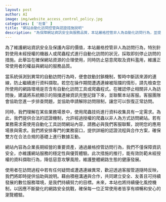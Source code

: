 ```yaml
---
layout: post
author: AI
image: img/website_access_control_policy.jpg
categories: [ '社會' ]
title: "網站自動化訪問控管與認證措施說明"  
description: "為保障網站資訊安全與服務品質，本站嚴格控管非人為自動化訪問行為，並提供合法爬蟲認證機制，協助合法業務需求，確保使用者順暢且安全的瀏覽體驗。"
---
```

為了維護網站資訊安全及保護內容的價值，本站嚴格控管非人為訪問行為，特別針對使用未經授權的機器人或爬蟲程式進行自動化訪問的狀況，採取即刻停止訪問的措施。此舉旨在確保網站資源的合理使用，同時防止惡意爬取及資料濫用，維護正常使用者的權益與網站的服務品質。

當系統偵測到異常的自動訪問行為時，便會啟動封鎖機制，暫時中斷該來源的連線，防止繼續進行資料擷取。若您在操作期間遭遇連線被阻擋的情形，請先檢查您所使用的網路環境是否含有自動化訪問工具或爬蟲程式。在確認停止相關非人為訪問後，建議將系統顯示的阻擋連線資訊完整記錄下來，並聯繫本站客服。客服團隊會協助您進一步排查問題，並協助申請解除訪問限制，讓您可以恢復正常訪問。

同時，我們理解在某些業務場景中，使用爬蟲技術進行資料收集具有一定需求。為此，我們提供合法的認證機制，允許經過授權的爬蟲以非人為方式訪問網站。若有業務需求需使用自動化工具訪問網站內容，請務必與我們客服聯繫，說明您的應用場景與需求。我們將安排專門的業務窗口，提供詳細的認證流程與合作方案，確保雙方在合法合規的基礎上進行數據互動。

網站內容為企業長期經營的重要資產，通過嚴格控管訪問行為，我們不僅保障資訊安全，亦維護網站服務的穩定性與優質體驗。此次措施的推行，能有效防範未經授權的資料擷取行為，降低惡意攻擊風險，維護整體網路生態的健康發展。

使用者在訪問過程中若有任何疑問或遭遇連線異常，歡迎透過客服管道隨時反映，我們將即時提供協助與說明。藉由積極溝通與合作，共同建立安全、友善且可持續發展的數位服務環境，是我們持續努力的目標。未來，本站也將持續優化風控機制，以因應不斷變化的網路安全挑戰，確保每一位正常使用者皆享有順暢和安心的瀏覽體驗。